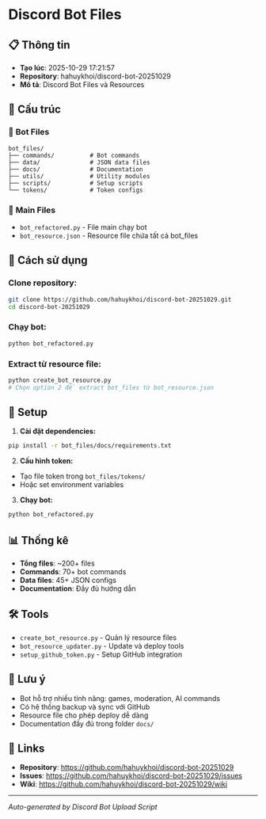 # Discord Bot Files

## 📋 Thông tin
- **Tạo lúc**: 2025-10-29 17:21:57
- **Repository**: hahuykhoi/discord-bot-20251029
- **Mô tả**: Discord Bot Files và Resources

## 📁 Cấu trúc

### 🤖 **Bot Files**
```
bot_files/
├── commands/          # Bot commands
├── data/              # JSON data files
├── docs/              # Documentation
├── utils/             # Utility modules
├── scripts/           # Setup scripts
└── tokens/            # Token configs
```

### 📄 **Main Files**
- `bot_refactored.py` - File main chạy bot
- `bot_resource.json` - Resource file chứa tất cả bot_files

## 🚀 Cách sử dụng

### Clone repository:
```bash
git clone https://github.com/hahuykhoi/discord-bot-20251029.git
cd discord-bot-20251029
```

### Chạy bot:
```bash
python bot_refactored.py
```

### Extract từ resource file:
```bash
python create_bot_resource.py
# Chọn option 2 để extract bot_files từ bot_resource.json
```

## 🔧 Setup

1. **Cài đặt dependencies:**
```bash
pip install -r bot_files/docs/requirements.txt
```

2. **Cấu hình token:**
- Tạo file token trong `bot_files/tokens/`
- Hoặc set environment variables

3. **Chạy bot:**
```bash
python bot_refactored.py
```

## 📊 Thống kê
- **Tổng files**: ~200+ files
- **Commands**: 70+ bot commands
- **Data files**: 45+ JSON configs
- **Documentation**: Đầy đủ hướng dẫn

## 🛠️ Tools

- `create_bot_resource.py` - Quản lý resource files
- `bot_resource_updater.py` - Update và deploy tools
- `setup_github_token.py` - Setup GitHub integration

## 📝 Lưu ý

- Bot hỗ trợ nhiều tính năng: games, moderation, AI commands
- Có hệ thống backup và sync với GitHub
- Resource file cho phép deploy dễ dàng
- Documentation đầy đủ trong folder `docs/`

## 🔗 Links

- **Repository**: https://github.com/hahuykhoi/discord-bot-20251029
- **Issues**: https://github.com/hahuykhoi/discord-bot-20251029/issues
- **Wiki**: https://github.com/hahuykhoi/discord-bot-20251029/wiki

---
*Auto-generated by Discord Bot Upload Script*
